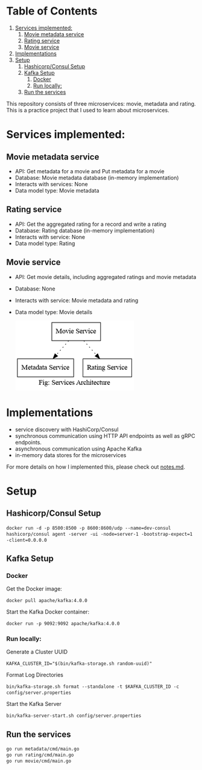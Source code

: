 
# Table of Contents

1.  [Services implemented:](#orgbbb501b)
    1.  [Movie metadata service](#org59da5cd)
    2.  [Rating service](#org5d67754)
    3.  [Movie service](#org7c8bd09)
2.  [Implementations](#orgc84668e)
3.  [Setup](#orgf931096)
    1.  [Hashicorp/Consul Setup](#org82cdea9)
    2.  [Kafka Setup](#org4d077ba)
        1.  [Docker](#orgbd35618)
        2.  [Run locally:](#org39590ce)
    3.  [Run the services](#org5f14861)

This repository consists of three microservices: movie, metadata and rating. This is a practice project that I used to learn about microservices.


<a id="orgbbb501b"></a>

# Services implemented:


<a id="org59da5cd"></a>

## Movie metadata service

-   API: Get metadata for a movie and Put metadata for a movie
-   Database: Movie metadata database (in-memory implementation)
-   Interacts with services: None
-   Data model type: Movie metadata


<a id="org5d67754"></a>

## Rating service

-   API: Get the aggregated rating for a record and write a rating
-   Database: Rating database (in-memory implementation)
-   Interacts with service: None
-   Data model type: Rating


<a id="org7c8bd09"></a>

## Movie service

-   API: Get movie details, including aggregated ratings and movie metadata
-   Database: None
-   Interacts with service: Movie metadata and rating
-   Data model type: Movie details
    
    ![img](./img/services.png)


<a id="orgc84668e"></a>

# Implementations

-   service discovery with HashiCorp/Consul
-   synchronous communication using HTTP API endpoints as well as gRPC endpoints.
-   asynchronous communication using Apache Kafka
-   in-memory data stores for the microservices

For more details on how I implemented this, please check out [notes.md](./notes.md).


<a id="orgf931096"></a>

# Setup


<a id="org82cdea9"></a>

## Hashicorp/Consul Setup

    docker run -d -p 8500:8500 -p 8600:8600/udp --name=dev-consul hashicorp/consul agent -server -ui -node=server-1 -bootstrap-expect=1 -client=0.0.0.0


<a id="org4d077ba"></a>

## Kafka Setup


<a id="orgbd35618"></a>

### Docker

Get the Docker image:

    docker pull apache/kafka:4.0.0

Start the Kafka Docker container:

    docker run -p 9092:9092 apache/kafka:4.0.0


<a id="org39590ce"></a>

### Run locally:

Generate a Cluster UUID

    KAFKA_CLUSTER_ID="$(bin/kafka-storage.sh random-uuid)"

Format Log Directories

    bin/kafka-storage.sh format --standalone -t $KAFKA_CLUSTER_ID -c config/server.properties

Start the Kafka Server

    bin/kafka-server-start.sh config/server.properties


<a id="org5f14861"></a>

## Run the services

    go run metadata/cmd/main.go
    go run rating/cmd/main.go
    go run movie/cmd/main.go

